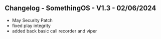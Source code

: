 ## Changelog - SomethingOS - V1.3 - 02/06/2024
- May Security Patch 
- fixed play integrity
- added back basic call recorder and viper